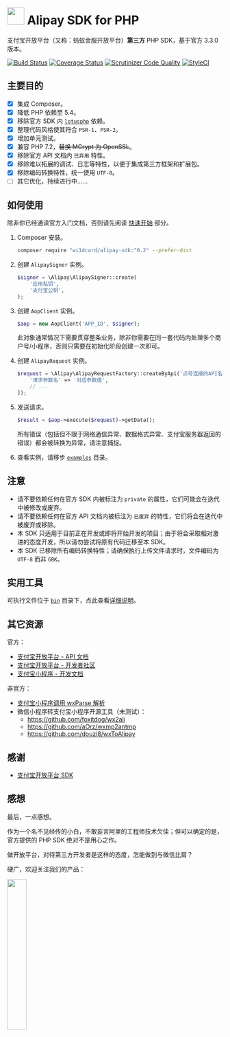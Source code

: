 <img src="https://i.loli.net/2018/07/24/5b56e980b155e.png" width="40px" height="40px"> Alipay SDK for PHP
==========

支付宝开放平台（又称：蚂蚁金服开放平台）**第三方** PHP SDK，基于官方 3.3.0 版本。

[![Build Status](https://travis-ci.org/wi1dcard/alipay-sdk-php.svg?branch=master)](https://travis-ci.org/wi1dcard/alipay-sdk-php)
[![Coverage Status](https://coveralls.io/repos/github/wi1dcard/alipay-sdk-php/badge.svg?branch=master)](https://coveralls.io/github/wi1dcard/alipay-sdk-php?branch=master)
[![Scrutinizer Code Quality](https://scrutinizer-ci.com/g/wi1dcard/alipay-sdk-php/badges/quality-score.png?b=master)](https://scrutinizer-ci.com/g/wi1dcard/alipay-sdk-php/?branch=master)
[![StyleCI](https://github.styleci.io/repos/141678964/shield?branch=master)](https://github.styleci.io/repos/141678964)

## 主要目的

- [x] 集成 Composer。
- [x] 降低 PHP 依赖至 5.4。
- [x] 移除官方 SDK 内 [`lotusphp`](https://github.com/qinjx/lotusphp) 依赖。
- [x] 整理代码风格使其符合 `PSR-1`、`PSR-2`。
- [x] 增加单元测试。
- [x] 兼容 PHP 7.2，<del>替换 MCrypt 为 OpenSSL</del>。
- [x] 移除官方 API 文档内 `已弃用` 特性。
- [x] 移除难以拓展的调试、日志等特性，以便于集成第三方框架和扩展包。
- [x] 移除编码转换特性，统一使用 `UTF-8`。
- [ ] 其它优化，持续进行中……

## 如何使用

除非你已经通读官方入门文档，否则请先阅读 [快速开始](QUICKSTART.md) 部分。

1. Composer 安装。

    ```bash
    composer require "wi1dcard/alipay-sdk:^0.2" --prefer-dist
    ```

2. 创建 `AlipaySigner` 实例。

    ```php
    $signer = \Alipay\AlipaySigner::create(
        '应用私钥',
        '支付宝公钥',
    );
    ```

3. 创建 `AopClient` 实例。

    ```php
    $aop = new AopClient('APP_ID', $signer);
    ```

    此对象通常情况下需要贯穿整条业务，除非你需要在同一套代码内处理多个商户号/小程序，否则只需要在初始化阶段创建一次即可。

4. 创建 `AlipayRequest` 实例。

    ```php
    $request = \Alipay\AlipayRequestFactory::createByApi('点号连接的API名称', [
        '请求参数名' => '对应参数值',
        // ...
    ]);
    ```

5. 发送请求。

    ```php    
    $result = $aop->execute($request)->getData();
    ```

    所有错误（包括但不限于网络通信异常、数据格式异常、支付宝服务器返回的错误）都会被转换为异常，请注意捕捉。

6. 查看实例，请移步 [`examples`](examples/) 目录。

## 注意

- 请不要依赖任何在官方 SDK 内被标注为 `private` 的属性，它们可能会在迭代中被修改或废弃。
- 请不要依赖任何在官方 API 文档内被标注为 `已废弃` 的特性，它们将会在迭代中被废弃或移除。
- 本 SDK 只适用于目前正在开发或即将开始开发的项目；由于将会采取相对激进的态度开发，所以请勿尝试将原有代码迁移至本 SDK。
- 本 SDK 已移除所有编码转换特性；请确保执行上传文件请求时，文件编码为 `UTF-8` 而非 `GBK`。

## 实用工具

可执行文件位于 [`bin`](bin/) 目录下，点此查看[详细说明](bin/README.md)。

## 其它资源

官方：

- [支付宝开放平台 - API 文档](https://docs.open.alipay.com/api/)
- [支付宝开放平台 - 开发者社区](https://openclub.alipay.com/index.php?c=thread&a=subforum&fid=66)
- [支付宝小程序 - 开发文档](https://docs.alipay.com/mini/introduce)

非官方：

- [支付宝小程序调用 wxParse 解析](https://openclub.alipay.com/read.php?tid=3830&fid=66)
- 微信小程序转支付宝小程序开源工具（未测试）：
    - <https://github.com/foxitdog/wx2ali>
    - <https://github.com/aOrz/wxmp2antmp>
    - <https://github.com/douzi8/wxToAlipay>

## 感谢

- [支付宝开放平台 SDK](https://docs.open.alipay.com/54/103419/)

## 感想

最后，一点感想。

作为一个名不见经传的小白，不敢妄言阿里的工程师技术欠佳；但可以确定的是，官方提供的 PHP SDK 绝对不是用心之作。

做开放平台，对待第三方开发者是这样的态度，怎能做到与微信比肩？

硬广，欢迎关注我们的产品：

[<img src="https://i.loli.net/2018/07/24/5b56dda76b2ba.png" width="30%" height="30%">](http://www.zjhejiang.com/)